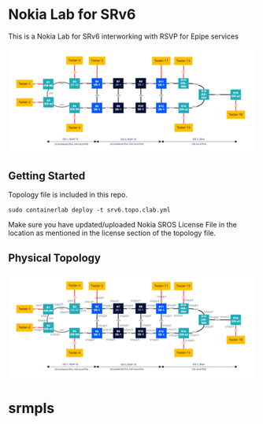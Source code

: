 # Nokia Lab for SRv6
This is a Nokia Lab for SRv6 interworking with RSVP for Epipe services

![](Topology.png)

## Getting Started

Topology file is included in this repo.

```
sudo containerlab deploy -t srv6.topo.clab.yml
```

Make sure you have updated/uploaded Nokia SROS License File in the location as mentioned in the license section of the topology file.

## Physical Topology 

![](detailed_topology.png)
# srmpls
